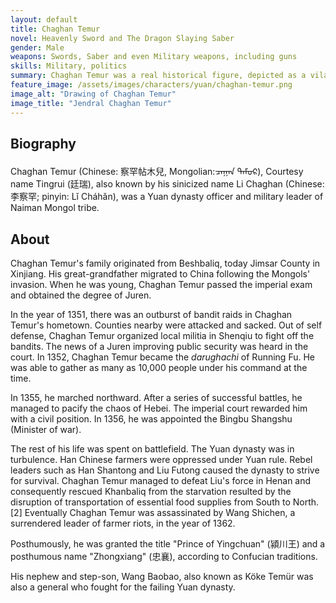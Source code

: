 ```yaml
---
layout: default
title: Chaghan Temur
novel: Heavenly Sword and The Dragon Slaying Saber 
gender: Male
weapons: Swords, Saber and even Military weapons, including guns
skills: Military, politics
summary: Chaghan Temur was a real historical figure, depicted as a vilain by Jin Yong, but in the story Paladin In Violent Winds and The Promised Land in the Western Horizon he was depicted as Zhang Wuji's father in-law and also his role model
feature_image: /assets/images/characters/yuan/chaghan-temur.png
image_alt: "Drawing of Chaghan Temur"
image_title: "Jendral Chaghan Temur"
---
```


## Biography

Chaghan Temur (Chinese: 察罕帖木兒, Mongolian:ᠴᠠᠭᠠᠨ ᠲᠡᠮᠦᠷ), Courtesy name Tingrui (廷瑞), also known by his sinicized name Li Chaghan (Chinese: 李察罕; pinyin: Lǐ Cháhǎn), was a Yuan dynasty officer and military leader of Naiman Mongol tribe.


## About

Chaghan Temur's family originated from Beshbaliq, today Jimsar County in Xinjiang. His great-grandfather migrated to China following the Mongols' invasion. When he was young, Chaghan Temur passed the imperial exam and obtained the degree of Juren.

In the year of 1351, there was an outburst of bandit raids in Chaghan Temur's hometown. Counties nearby were attacked and sacked. Out of self defense, Chaghan Temur organized local militia in Shenqiu to fight off the bandits. The news of a Juren improving public security was heard in the court. In 1352, Chaghan Temur became the *darughachi* of Running Fu. He was able to gather as many as 10,000 people under his command at the time.

In 1355, he marched northward. After a series of successful battles, he managed to pacify the chaos of Hebei. The imperial court rewarded him with a civil position. In 1356, he was appointed the Bingbu Shangshu (Minister of war).

The rest of his life was spent on battlefield. The Yuan dynasty was in turbulence. Han Chinese farmers were oppressed under Yuan rule. Rebel leaders such as Han Shantong and Liu Futong caused the dynasty to strive for survival. Chaghan Temur managed to defeat Liu's force in Henan and consequently rescued Khanbaliq from the starvation resulted by the disruption of transportation of essential food supplies from South to North.[2] Eventually Chaghan Temur was assassinated by Wang Shichen, a surrendered leader of farmer riots, in the year of 1362.

Posthumously, he was granted the title "Prince of Yingchuan" (潁川王) and a posthumous name "Zhongxiang" (忠襄), according to Confucian traditions.

His nephew and step-son, Wang Baobao, also known as Köke Temür was also a general who fought for the failing Yuan dynasty.


